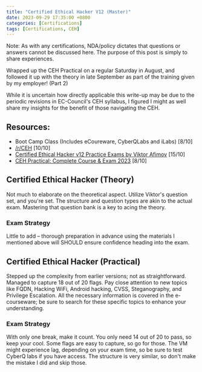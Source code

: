 ```yaml
---
title: "Certified Ethical Hacker V12 (Master)"
date: 2023-09-29 17:35:00 +0800
categories: [Certifications]
tags: [Certifications, CEH]
---
```


Note: As with any certifications, NDA/policy dictates that questions or answers cannot be discussed here. The purpose of this post is simply to share experiences.

Wrapped up the CEH Practical on a regular Saturday in August, and followed it up with the theory in late September as part of the training given by my employer! (Part 2)

While it is uncertain how directly applicable this write-up may be due to the periodic revisions in EC-Council's CEH syllabus, I figured I might as well share my insights for the benefit of those navigating the CEH.

## Resources:

- Boot Camp Class (Includes eCoureware, CyberQLabs and iLabs) [8/10]
- [/r/CEH](https://www.reddit.com/r/CEH/) [10/10]
- [Certified Ethical Hacker v12 Practice Exams by Viktor Afimov](https://www.udemy.com/course/ec-council-ceh/) [15/10]
- [CEH Practical: Complete Course & Exam 2023](https://www.udemy.com/course/ceh-practical-complete-course-exam/) [8/10]

## Certified Ethical Hacker (Theory)

Not much to elaborate on the theoretical aspect. Utilize Viktor's question set, and you're set. The structure and question types are akin to the actual exam. Mastering that question bank is a key to acing the theory.

### Exam Strategy

Little to add – thorough preparation in advance using the materials I mentioned above will SHOULD ensure confidence heading into the exam.

## Certified Ethical Hacker (Practical)

Stepped up the complexity from earlier versions; not as straightforward. Managed to capture 18 out of 20 flags.
Pay close attention to new topics like FQDN, Hacking WiFi, Android hacking, CVSS, Steganography, and Privilege Escalation. All the necessary information is covered in the e-courseware; be sure to search for these specific topics to enhance your understanding.

### Exam Strategy

With only one break, make it count. You only need 14 out of 20 to pass, so keep your cool. Some flags are easy to capture, so go for those. The VM might experience lag, depending on your exam time, so be sure to test CyberQ labs if you have access. The structure is very similar, so don't make the mistake I did and skip those.
